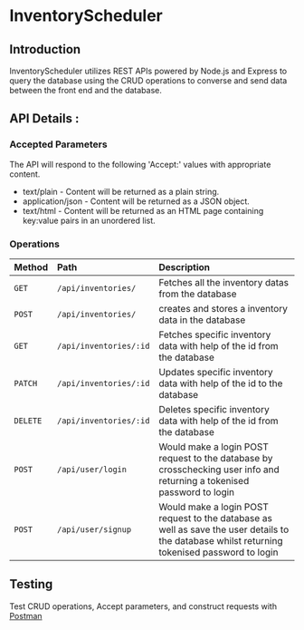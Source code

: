 # InventoryScheduler

## Introduction

InventoryScheduler utilizes REST APIs powered by Node.js and Express to query the database using the CRUD operations to converse and send data between the front end and the database.

## API Details :

### Accepted Parameters

The API will respond to the following 'Accept:' values with appropriate content.

- text/plain - Content will be returned as a plain string.
- application/json - Content will be returned as a JSON object.
- text/html - Content will be returned as an HTML page containing key:value pairs in an unordered list.

### Operations

| Method   | Path                   | Description                                                                                                                                   |
| :------- | :--------------------- | :-------------------------------------------------------------------------------------------------------------------------------------------- |
| `GET`    | `/api/inventories/`    | Fetches all the inventory datas from the database                                                                                             |
| `POST`   | `/api/inventories/`    | creates and stores a inventory data in the database                                                                                           |
| `GET`    | `/api/inventories/:id` | Fetches specific inventory data with help of the id from the database                                                                         |
| `PATCH`  | `/api/inventories/:id` | Updates specific inventory data with help of the id to the database                                                                           |
| `DELETE` | `/api/inventories/:id` | Deletes specific inventory data with help of the id from the database                                                                         |
| `POST`   | `/api/user/login`      | Would make a login POST request to the database by crosschecking user info and returning a tokenised password to login                        |
| `POST`   | `/api/user/signup`     | Would make a login POST request to the database as well as save the user details to the database whilst returning tokenised password to login |

## Testing

Test CRUD operations, Accept parameters, and construct requests with [Postman](https://www.postman.com/)
